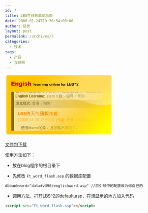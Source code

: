 ```yaml
---
id: 7
title: LBS在线背单词功能
date: 2006-01-24T13:36:54+00:00
author: 愆伏
layout: post
permalink: /archives/7
categories:
  - 技术
tags:
  - 产品
  - 互联网
---
```


![english](/wp-content/uploads/200601/24_134302_eng.gif)

[文件包下载](/wp-content/uploads/200601/29_161905_.rar)

使用方法如下：

- 放在blog程序的根目录下

- 先修改 `Ft_word_flash.asp` 的数据库配置

```asp
dbbankword="data#v390/englishword.asp" //将引号中的配置改为你自己的
```
- 调用方法，打开LBS^2的default.asp，在想显示的地方加入代码

```html
<script src="Ft_word_flash.asp"></script>
```

